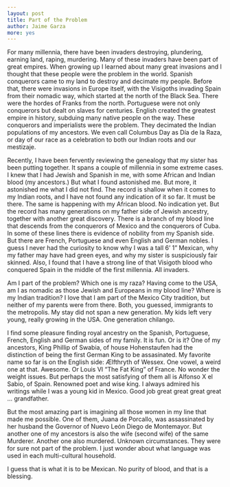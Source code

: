 ```yaml
---
layout: post
title: Part of the Problem
author: Jaime Garza
more: yes
---
```


For many millennia, there have been invaders destroying, plundering, earning land, raping, murdering. Many of these invaders have been part of great empires. When growing up I learned about many great invasions and I thought that these people were the problem in the world. Spanish conquerors came to my land to destroy and decimate my people. Before that, there were invasions in Europe itself, with the Visigoths invading Spain from their nomadic way, which started at the north of the Black Sea. There were the hordes of Franks from the north. Portuguese were not only conquerors but dealt on slaves for centuries. English created the greatest empire in history, subduing many native people on the way. These conquerors and imperialists were the problem. They decimated the Indian populations of my ancestors. We even call Columbus Day as Día de la Raza, or day of our race as a celebration to both our Indian roots and our mestizaje.

Recently, I have been fervently reviewing the genealogy that my sister has been putting together. It spans a couple of millennia in some extreme cases. I knew that I had Jewish and Spanish in me, with some African and Indian blood (my ancestors.) But what I found astonished me. But more, it astonished me  what I did not find. The record is shallow when it comes to my Indian roots, and I have not found any indication of it so far. It must be there. The same is happening with my African blood. No indication yet. But the record has many generations on my father side of Jewish ancestry, together with another great discovery. There is a branch of my blood line that descends from the conquerors of Mexico and the conquerors of Cuba. In some of these lines there is evidence of nobility from my Spanish side. But there are French, Portuguese and even English and German nobles. I guess I never had the curiosity to know why I was a tall 6’ 1” Mexican, why my father may have had green eyes, and why my sister is suspiciously fair skinned. Also, I found that I have a strong line of that Visigoth blood who conquered Spain in the middle of the first millennia. All invaders.

Am I part of the problem? Which one is my raza? Having come to the USA, am I as nomadic as those Jewish and Europeans in my blood line? Where is my Indian tradition? I love that I am part of the Mexico City tradition, but neither of my parents were from there. Both, you guessed, immigrants to the metropolis. My stay did not span a new generation. My kids left very young, really growing in the USA. One generation chilango.

I find some pleasure finding royal ancestry on the Spanish, Portuguese, French, English and German sides of my family. It is fun. Or is it? One of my ancestors, King Phillip of Swabia, of house Hohenstaufen had the distinction of being the first German King to be assasinated. My favorite name so far is on the English side: ​Ælfthryth of Wessex. One vowel, a weird one at that. Awesome. Or Louis VI “The Fat King” of France. No wonder the weight issues. But perhaps the most satisfying of them all is Alfonso X el Sabio, of Spain. Renowned poet and wise king. I always admired his writings while I was a young kid in Mexico. Good job great great great great ... grandfather.

But the most amazing part is imagining all those women in my line that made me possible. One of them, Juana de Porcallo, was assassinated by her husband the Governor of Nuevo León Diego de Montemayor. But another one of my ancestors is also the wife (second wife) of the same Murderer. Another one also murdered. Unknown circumstances. They were for sure not part of the problem. I just wonder about what language was used in each multi-cultural household.

I guess that is what it is to be Mexican. No purity of blood, and that is a blessing.
